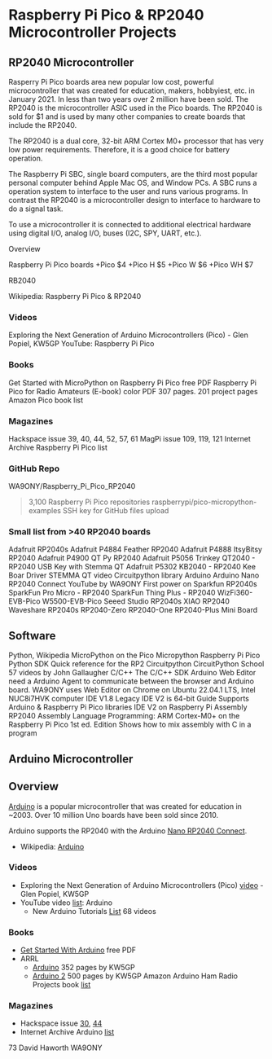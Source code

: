 # Raspberry Pi Pico & RP2040 Microcontroller Projects

## RP2040 Microcontroller

Rasperry Pi Pico boards area  new popular low cost, powerful microcontroller that was created for education, makers, hobbyiest, etc. in January 2021. In less than two years over 2 million have been sold.  The RP2040 is the microcontroller ASIC used in the Pico boards.  The RP2040 is sold for $1 and is used by many other companies to create boards that include the RP2040.

The RP2040 is a dual core, 32-bit ARM Cortex M0+ processor that has very low power requirements. Therefore, it is a good choice for battery operation.

The Raspberry Pi SBC, single board computers, are the third most popular personal computer behind Apple Mac OS, and Window PCs.  A SBC runs a operation system to interface to the user and runs various programs.  In contrast the RP2040 is a microcontroller design to interface to hardware to do a signal task. 

To use a microcontroller it is connected to additional electrical hardware using digital I/O, analog I/O, buses (I2C, SPY, UART, etc.).

Overview

Raspberry Pi Pico boards
+Pico $4
+Pico H $5
+Pico W $6
+Pico WH $7

RB2040

Wikipedia: Raspberry Pi Pico & RP2040

### Videos
Exploring the Next Generation of Arduino Microcontrollers (Pico) - Glen Popiel, KW5GP
YouTube: Raspberry Pi Pico
### Books
Get Started with MicroPython on Raspberry Pi Pico free PDF
Raspberry Pi Pico for Radio Amateurs (E-book) color PDF 307 pages. 201 project pages 
Amazon Pico book list
### Magazines
Hackspace issue 39, 40, 44, 52, 57, 61
MagPi issue 109, 119, 121
Internet Archive Raspberry Pi Pico list
### GitHub Repo
WA9ONY/Raspberry_Pi_Pico_RP2040
>3,100 Raspberry Pi Pico repositories
raspberrypi/pico-micropython-examples
SSH key for GitHub files upload
### Small list from >40 RP2040 boards
Adafruit
RP2040s
Adafruit P4884 Feather RP2040 
Adafruit P4888 ItsyBitsy RP2040
Adafruit P4900 QT Py RP2040
Adafruit P5056 Trinkey QT2040 - RP2040 USB Key with Stemma QT
Adafruit P5302 KB2040 - RP2040 Kee Boar Driver
STEMMA QT video
Circuitpython library
Arduino
Arduino Nano RP2040 Connect
YouTube by WA9ONY
First power on
Sparkfun 
RP2040s
SparkFun Pro Micro - RP2040
SparkFun Thing Plus - RP2040
WizFi360-EVB-Pico
W5500-EVB-Pico
Seeed Studio
RP2040s
XIAO RP2040
Waveshare
RP2040s
RP2040-Zero
RP2040-One
RP2040-Plus Mini Board
## Software
Python, Wikipedia
MicroPython on the Pico
Micropython
Raspberry Pi Pico Python SDK
Quick reference for the RP2
Circuitpython
CircuitPython School 57 videos by John Gallaugher
C/C++
The C/C++ SDK
Arduino
Web Editor need a Arduino Agent to communicate between the browser and Arduino board.
WA9ONY uses Web Editor on Chrome on Ubuntu 22.04.1 LTS, Intel NUC8i7HVK computer
IDE V1.8 Legacy
IDE V2 is 64-bit
Guide
Supports Arduino & Raspberry Pi Pico libraries
IDE V2 on Raspberry Pi
Assembly
RP2040 Assembly Language Programming: ARM Cortex-M0+ on the Raspberry Pi Pico 1st ed. Edition
Shows how to mix assembly with C in a program
 
 
## Arduino Microcontroller 
## Overview 
[Arduino](https://www.arduino.cc/) is a popular microcontroller that was created for education in ~2003. Over 10 million Uno boards have been sold since 2010.  

Arduino supports the RP2040 with the Arduino [Nano RP2040 Connect](https://store-usa.arduino.cc/products/arduino-nano-rp2040-connect-with-headers). 
+ Wikipedia: [Arduino](https://en.wikipedia.org/wiki/Arduino)
### Videos
+ Exploring the Next Generation of Arduino Microcontrollers (Pico) [video](https://youtu.be/HOi_AYEgSmo) - Glen Popiel, KW5GP
+ YouTube video [list](https://www.youtube.com/results?search_query=Arduino): Arduino
  - New Arduino Tutorials [List](https://www.youtube.com/playlist?list=PLGs0VKk2DiYw-L-RibttcvK-WBZm8WLEP) 68 videos
### Books
+ [Get Started With Arduino](https://hackspace.raspberrypi.com/articles/get-started-with-arduino-book) free PDF
+ ARRL
  - [Arduino](https://www.arrl.org/arduino) 352 pages by KW5GP
  - [Arduino 2](https://www.arrl.org/arduino2) 500 pages by KW5GP
Amazon Arduino Ham Radio Projects book [list](https://www.amazon.com/s?k=arduino+ham+radio&crid=YSCCY2436JXJ&sprefix=arduino+ham%2Caps%2C157&ref=nb_sb_ss_ts-doa-p_1_11)
### Magazines
+ Hackspace issue [30](https://hackspace.raspberrypi.com/issues?page=3), [44](https://hackspace.raspberrypi.com/issues?page=2)
+ Internet Archive Arduino [list](https://archive.org/search.php?query=Arduino&sin=)


73 David Haworth WA9ONY
